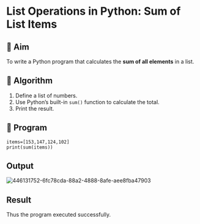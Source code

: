 # List Operations in Python: Sum of List Items

## 🎯 Aim
To write a Python program that calculates the **sum of all elements** in a list.

## 🧠 Algorithm
1. Define a list of numbers.
2. Use Python’s built-in `sum()` function to calculate the total.
3. Print the result.

## 🧾 Program
~~~
items=[153,147,124,102]
print(sum(items))
~~~

## Output
![446131752-6fc78cda-88a2-4888-8afe-aee8fba47903](https://github.com/user-attachments/assets/a1411adc-e797-437a-b980-dac875eea678)

## Result
Thus the program executed successfully.

